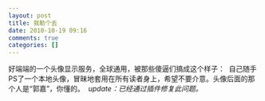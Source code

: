 ```yaml
---
layout: post
title: 我勒个去
date: 2010-10-19 09:16
comments: true
categories: []
---
```

好端端的一个头像显示服务，全球通用，被那些傻逼们搞成这个样子：
<img class="aligncenter size-full wp-image-337" title="2010-10-19-1-40-32" src="http://yuguo.us/files/2010/10/2010-10-19-1-40-32.png" alt=""   />
自己随手PS了一个本地头像，冒昧地套用在所有读者身上，希望不要介意。头像后面的那个人是“郭嘉”，你懂的。
<img class="aligncenter size-full wp-image-338" title="2010-10-19-1-40-59" src="http://yuguo.us/files/2010/10/2010-10-19-1-40-59.png" alt=""   />
<em>update：已经通过插件修复此问题。</em>
